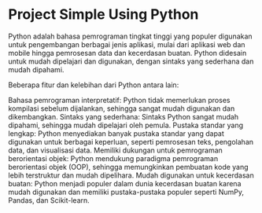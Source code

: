 # Project Simple Using Python
Python adalah bahasa pemrograman tingkat tinggi yang populer digunakan untuk pengembangan berbagai jenis aplikasi, mulai dari aplikasi web dan mobile hingga pemrosesan data dan kecerdasan buatan. Python didesain untuk mudah dipelajari dan digunakan, dengan sintaks yang sederhana dan mudah dipahami.

Beberapa fitur dan kelebihan dari Python antara lain:

Bahasa pemrograman interpretatif: Python tidak memerlukan proses kompilasi sebelum dijalankan, sehingga sangat mudah digunakan dan dikembangkan.
Sintaks yang sederhana: Sintaks Python sangat mudah dipahami, sehingga mudah dipelajari oleh pemula.
Pustaka standar yang lengkap: Python menyediakan banyak pustaka standar yang dapat digunakan untuk berbagai keperluan, seperti pemrosesan teks, pengolahan data, dan visualisasi data.
Memiliki dukungan untuk pemrograman berorientasi objek: Python mendukung paradigma pemrograman berorientasi objek (OOP), sehingga memungkinkan pembuatan kode yang lebih terstruktur dan mudah dipelihara.
Mudah digunakan untuk kecerdasan buatan: Python menjadi populer dalam dunia kecerdasan buatan karena mudah digunakan dan memiliki pustaka-pustaka populer seperti NumPy, Pandas, dan Scikit-learn.
